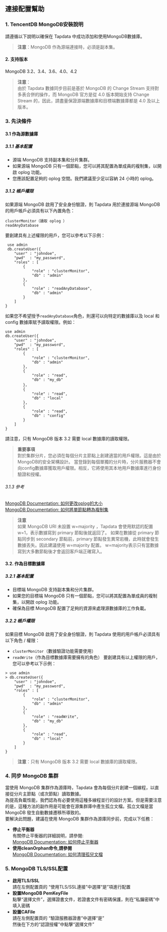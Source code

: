 ## **連接配置幫助**
###  **1. TencentDB MongoDB安裝說明**
請遵循以下說明以確保在 Tapdata 中成功添加和使用MongoDB數據庫。
> **注意**：MongoDB 作為源端連接時，必須是副本集。
#### **2. 支持版本**
MongoDB 3.2、3.4、3.6、4.0、4.2

>**注意**：<br>
>由於 Tapdata 數據同步目前是基於 MongoDB 的 Change Stream 支持對多表合併的操作，而 MongoDB 官方是從 4.0 版本開始支持 Change Stream 的，因此，請盡量保證源端數據庫和目標端數據庫都是 4.0 及以上版本。

###  **3. 先決條件**
#### **3.1 作為源數據庫**
##### **3.1.1 基本配置**
- 源端 MongoDB 支持副本集和分片集群。
- 如果源端 MongoDB 只有一個節點，您可以將其配置為單成員的複制集，以開啟 oplog 功能。
- 您應該配置足夠的 oplog 空間。我們建議至少足以容納 24 小時的 oplog。

##### **3.1.2 帳戶權限**
如果源端 MongoDB 啟用了安全身份驗證，則 Tapdata 用於連接源端 MongoDB 的用戶帳戶必須具有以下內置角色：
```
clusterMonitor（讀取 oplog ）
readAnyDatabase
```
要創建具有上述權限的用戶，您可以參考以下示例：
```
 use admin
 db.createUser({
    "user" : "johndoe",
    "pwd"  : "my_password",
    "roles" : [
        {
            "role" : "clusterMonitor",
            "db" : "admin"
        },
        {
            "role" : "readAnyDatabase",
            "db" : "admin"
        }
    ]
}
```
如果您不希望授予` readAnyDatabase `角色，則還可以向特定的數據庫以及 local 和 config 數據庫賦予讀取權限。例如：
```
use admin
db.createUser({
    "user" : "johndoe",
    "pwd"  : "my_password",
    "roles" : [
        {
            "role" : "clusterMonitor",
            "db" : "admin"
        },
        {
            "role" : "read",
            "db" : "my_db"
        }，
        {
            "role" : "read",
            "db" : "local"
        },
        {
            "role" : "read",
            "db" : "config"
        }
    ]
}
```
請注意，只有 MongoDB 版本 3.2 需要 local 數據庫的讀取權限。

> **重要事項**<br>
> 對於集群分片，您必須在每個分片主節點上創建適當的用戶權限。這是由於MongoDB的安全架構設計。
> 當登錄到每個單獨的分片時，分片服務器不會向config數據庫獲取用戶權限。相反，它將使用其本地用戶數據庫進行身份驗證和授權。

######  3.1.3 參考
[​MongoDB Documentation: 如何更改oplog的大小​](https://docs.mongodb.com/manual/tutorial/change-oplog-size/)<br>
[​MongoDB Documentation: 如何將單節點轉為複制集​](https://docs.mongodb.com/manual/tutorial/convert-standalone-to-replica-set/)<br>

> **注意**<br>
> 如果 MongoDB URI 未設置 w=majority ，Tapdata 會使用默認的配置w=1，表示數據寫到 primary 節點後就返回了。
> 如果在數據從 primary 節點同步到 secondary 節點前，primary 節點發生異常宕機，此時就會發生數據丟失。因此建議使用 w=majority 配置。
> w=majority表示只有當數據寫到大多數節點後才會返回客戶端正確寫入。
#### **3.2. 作為目標數據庫**
#####  **3.2.1 基本配置**
- 目標端 MongoDB 支持副本集和分片集群。
- 如果您的目標端 MongoDB 只有一個節點，您可以將其配置為單成員的複制集，以開啟 oplog 功能。
- 確保為目標 MongoDB 配置了足夠的資源來處理源數據庫的工作負載。

#####  **3.2.2 帳戶權限**
如果目標 MongoDB 啟用了安全身份驗證，則 Tapdata 使用的用戶帳戶必須具有以下角色 / 權限：
- `clusterMonitor`（數據驗證功能需要使用）
- `readWrite`（作為目標數據庫需要擁有的角色）
  要創建具有以上權限的用戶，您可以參考以下示例：
```
> use admin
> db.createUser({
    "user" : "johndoe",
    "pwd"  : "my_password",
    "roles" : [
        {
            "role" : "clusterMonitor",
            "db" : "admin"
        },
        {
            "role" : "readWrite",
            "db" : "my_db"
        },
        {
            "role" : "read",
            "db" : "local"
        }
    ]
}
```
> **注意**：只有 MongoDB 版本 3.2 需要 local 數據庫的讀取權限。

### **4. 同步 MongoDB 集群**
當使用 MongoDB 集群作為源庫時，Tapdata 會為每個分片創建一個線程，以直接從分片主節點（或次節點）讀取數據。 <br>
為提高負載性能，我們認為有必要使用這種多線程並行的設計方案。但是需要注意的是，這種方法的副作用是可能會在源集群庫中產生孤立文檔。孤立文檔是當 MongoDB 發生自動數據遷移所導致的。 <br>
要解決此問題，建議在使用 MongoDB 集群作為源庫同步前，完成以下任務：<br>
- **停止平衡器**<br>
  有關停止平衡器的詳細說明，請參閱:<br>
  [​MongoDB Documentation: 如何停止平衡器​](https://docs.mongodb.com/manual/reference/method/sh.stopBalancer/)
- **使用cleanOrphan命令,請參閱**<br>
  [​MongoDB Documentation: 如何清理孤兒文檔​](https://docs.mongodb.com/manual/reference/command/cleanupOrphaned/)

### **5. MongoDB TLS/SSL配置**
- **啟用TLS/SSL**<br>
  請在左側配置頁的 “使用TLS/SSL連接”中選擇“是”項進行配置<br>
- **設置MongoDB PemKeyFile**<br>
  點擊“選擇文件”，選擇證書文件，若證書文件有密碼保護，則在“私鑰密碼”中填入密碼<br>
- **設置CAFile**<br>
  請在左側配置頁的 “驗證服務器證書”中選擇“是”<br>
  然後在下方的“認證授權”中點擊“選擇文件”<br>
